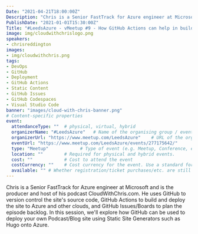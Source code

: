 ```yaml
---
Date: "2021-04-21T18:00:00Z"
Description: "Chris is a Senior FastTrack for Azure engineer at Microsoft and is the producer and host of his podcast CloudWithChris.com. He uses GitHub to version control the site's source code, GitHub Actions to build and deploy the site to Azure and other clouds, and GitHub Issues/Boards to plan the episode backlog. In this session, we'll explore how GitHub can be used to deploy your own Podcast/Blog site using Static Site Generators such as Hugo onto Azure."
PublishDate: "2021-01-01T15:30:00Z"
Title: "#LeedsAzure - vMeetup #9 - How GitHub Actions can help in building and deploying a static site and more"
image: img/cloudwithchrislogo.png
speakers:
- chrisreddington
images:
- img/cloudwithchris.png
tags:
- DevOps
- GitHub
- Deployment
- GitHub Actions
- Static Content
- GitHub Issues
- GitHub Codespaces
- Visual Studio Code
banner: "images/cloud-with-chris-banner.png"
# Content-specific properties
event:
  attendanceType: ""  # physical, virtual, hybrid
  organizerName: "#LeedsAzure"   # Name of the organising group / event (e.g. Name of the conference)
  organizerUrl: "https://www.meetup.com/LeedsAzure"    # URL of the organising group
  eventUrl: "https://www.meetup.com/LeedsAzure/events/277175642/"        # URL of the specific event, if applicable (e.g. a meetup talk, rather than the meetup group)
  type: "Meetup"            # Type of event (e.g. Meetup, Conference, etc.)
  location: ""        # Required for physical and hybrid events.
  cost: ""            # Cost to attend the event
  costCurrency: ""    # Cost currency for the event. Use a standard format - http://en.wikipedia.org/wiki/ISO_4217
  available: "" # Whether registration/ticket purchases/etc. are still available (true/false). Defaults to false when event is in past.
---
```

Chris is a Senior FastTrack for Azure engineer at Microsoft and is the producer and host of his podcast CloudWithChris.com. He uses GitHub to version control the site's source code, GitHub Actions to build and deploy the site to Azure and other clouds, and GitHub Issues/Boards to plan the episode backlog. In this session, we'll explore how GitHub can be used to deploy your own Podcast/Blog site using Static Site Generators such as Hugo onto Azure.
